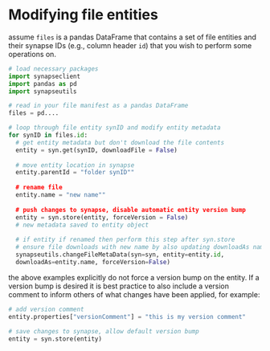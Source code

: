 # Modifying file entities

assume `files` is a pandas DataFrame that contains a set of file entities and their 
synapse IDs (e.g., column header `id`) that you wish to perform some operations on.

```python
# load necessary packages
import synapseclient
import pandas as pd
import synapseutils

# read in your file manifest as a pandas DataFrame
files = pd....

# loop through file entity synID and modify entity metadata
for synID in files.id:
  # get entity metadata but don't download the file contents
  entity = syn.get(synID, downloadFile = False)
  
  # move entity location in synapse
  entity.parentId = "folder synID""
  
  # rename file
  entity.name = "new name""
  
  # push changes to synapse, disable automatic entity version bump
  entity = syn.store(entity, forceVersion = False)
  # new metadata saved to entity object
  
  # if entity if renamed then perform this step after syn.store
  # ensure file downloads with new name by also updating downloadAs name
  synapseutils.changeFileMetaData(syn=syn, entity=entity.id, 
  downloadAs=entity.name, forceVersion=False)
```

the above examples explicitly do not force a version bump on the entity. If a 
version bump is desired it is best practice to also include a version comment to 
inform others of what changes have been applied, for example:

```python
# add version comment
entity.properties["versionComment"] = "this is my version comment"
  
# save changes to synapse, allow default version bump
entity = syn.store(entity)
```